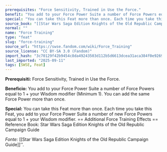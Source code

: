 ```yaml
---
prerequisites: "Force Sensitivity, Trained in Use the Force."
benefit: "You add to your Force Power Suite a number of Force Powers equal to 1 + your Wisdom modifier (Minimum 1). You can add the same Force Power more than once."
special: "You can take this Feat more than once. Each time you take this Feat, you add to your Force Power Suite a number of new Force Powers equal to 1 + your Wisdom modifier.  == Additional Force Training Effects == Reference Book: Star Wars Saga Edition Knights of the Old Republic Campaign Guide"
source_book: "[[Star Wars Saga Edition Knights of the Old Republic Campaign Guide]]''"
normal: ""
name: "Force Training"
type: "feat"
slug: "force-training"
source_url: "https://swse.fandom.com/wiki/Force_Training"
source_license: "CC BY-SA 3.0 (Fandom)"
import_hash: "3c70129f42b9454c8da49243503d112b5d6613dcea31aca384f0e9269adfa9a0"
last_imported: "2025-09-11"
tags: [SWSE, Feat]
---
```

**Prerequisiti:** Force Sensitivity, Trained in Use the Force.

**Beneficio:** You add to your Force Power Suite a number of Force Powers equal to 1 + your Wisdom modifier (Minimum 1). You can add the same Force Power more than once.

**Special:** You can take this Feat more than once. Each time you take this Feat, you add to your Force Power Suite a number of new Force Powers equal to 1 + your Wisdom modifier.  == Additional Force Training Effects == Reference Book: Star Wars Saga Edition Knights of the Old Republic Campaign Guide

*Fonte:* [[Star Wars Saga Edition Knights of the Old Republic Campaign Guide]]''.